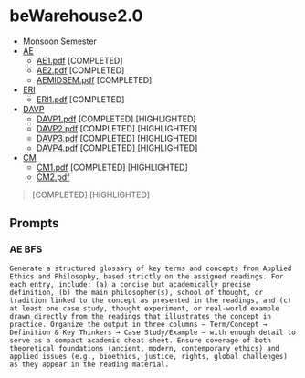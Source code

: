 # beWarehouse2.0
- Monsoon Semester
- [AE](/AE/README.md)
  - [AE1.pdf](/AE/AE1.pdf) [COMPLETED] 
  - [AE2.pdf](/AE/AE2.pdf) [COMPLETED]
  - [AEMIDSEM.pdf](/AE/AEMIDSEM.pdf) [COMPLETED]
- [ERI](/ERI/README.md)
  - [ERI1.pdf](/ERI/ERI1.pdf) [COMPLETED] 
- [DAVP](/DAVP/README.md)
  - [DAVP1.pdf](/DAVP/DAVP1.pdf) [COMPLETED] [HIGHLIGHTED]
  - [DAVP2.pdf](/DAVP/DAVP2.pdf) [COMPLETED] [HIGHLIGHTED]
  - [DAVP3.pdf](/DAVP/DAVP3.pdf) [COMPLETED] [HIGHLIGHTED]
  - [DAVP4.pdf](/DAVP/DAVP4.pdf) [COMPLETED] [HIGHLIGHTED]
- [CM](/CM/README.md)
  - [CM1.pdf](/CM/CM1.pdf) [COMPLETED] [HIGHLIGHTED]
  - [CM2.pdf](/CM/CM2.pdf)

> [COMPLETED] [HIGHLIGHTED]


## Prompts
### AE BFS
```
Generate a structured glossary of key terms and concepts from Applied Ethics and Philosophy, based strictly on the assigned readings. For each entry, include: (a) a concise but academically precise definition, (b) the main philosopher(s), school of thought, or tradition linked to the concept as presented in the readings, and (c) at least one case study, thought experiment, or real-world example drawn directly from the readings that illustrates the concept in practice. Organize the output in three columns — Term/Concept → Definition & Key Thinkers → Case Study/Example — with enough detail to serve as a compact academic cheat sheet. Ensure coverage of both theoretical foundations (ancient, modern, contemporary ethics) and applied issues (e.g., bioethics, justice, rights, global challenges) as they appear in the reading material.
```